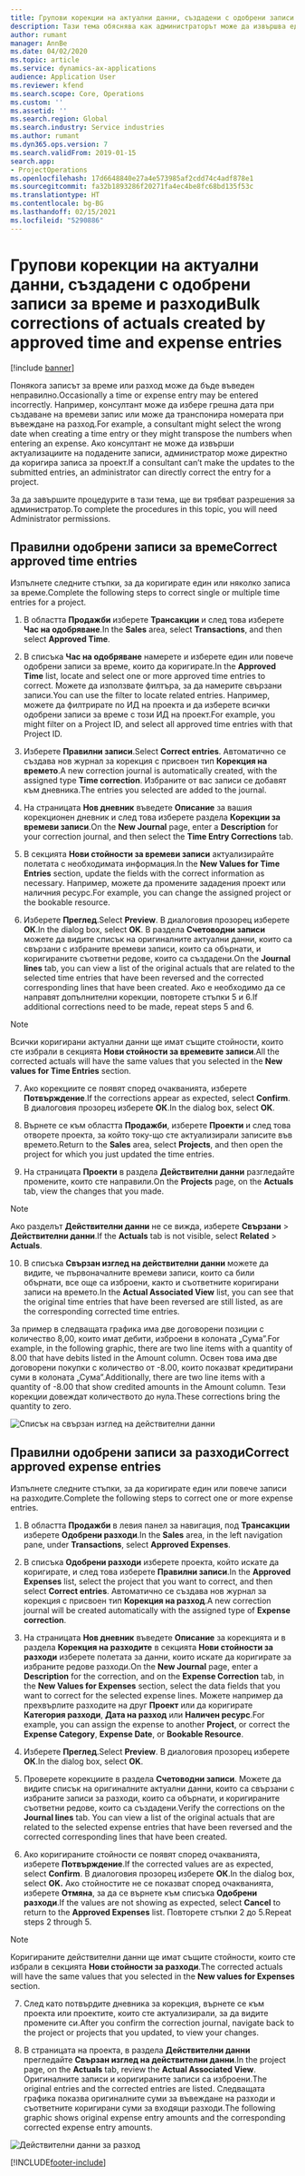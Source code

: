 ```yaml
---
title: Групови корекции на актуални данни, създадени с одобрени записи за време и разходи
description: Тази тема обяснява как администраторът може да извършва единични или групови корекции на предварително одобрени записи за време или разход, ако фактурирането не е завършено.
author: rumant
manager: AnnBe
ms.date: 04/02/2020
ms.topic: article
ms.service: dynamics-ax-applications
audience: Application User
ms.reviewer: kfend
ms.search.scope: Core, Operations
ms.custom: ''
ms.assetid: ''
ms.search.region: Global
ms.search.industry: Service industries
ms.author: rumant
ms.dyn365.ops.version: 7
ms.search.validFrom: 2019-01-15
search.app:
- ProjectOperations
ms.openlocfilehash: 17d6648840e27a4e573985af2cdd74c4adf878e1
ms.sourcegitcommit: fa32b1893286f20271fa4ec4be8fc68bd135f53c
ms.translationtype: HT
ms.contentlocale: bg-BG
ms.lasthandoff: 02/15/2021
ms.locfileid: "5290886"
---
```

# <a name="bulk-corrections-of-actuals-created-by-approved-time-and-expense-entries"></a><span data-ttu-id="93350-103">Групови корекции на актуални данни, създадени с одобрени записи за време и разходи</span><span class="sxs-lookup"><span data-stu-id="93350-103">Bulk corrections of actuals created by approved time and expense entries</span></span>

[!include [banner](../includes/psa-now-project-operations.md)]

<span data-ttu-id="93350-104">Понякога записът за време или разход може да бъде въведен неправилно.</span><span class="sxs-lookup"><span data-stu-id="93350-104">Occasionally a time or expense entry may be entered incorrectly.</span></span> <span data-ttu-id="93350-105">Например, консултант може да избере грешна дата при създаване на времеви запис или може да транспонира номерата при въвеждане на разход.</span><span class="sxs-lookup"><span data-stu-id="93350-105">For example, a consultant might select the wrong date when creating a time entry or they might transpose the numbers when entering an expense.</span></span> <span data-ttu-id="93350-106">Ако консултант не може да извърши актуализациите на подадените записи, администратор може директно да коригира записа за проект.</span><span class="sxs-lookup"><span data-stu-id="93350-106">If a consultant can’t make the updates to the submitted entries, an administrator can directly correct the entry for a project.</span></span>

<span data-ttu-id="93350-107">За да завършите процедурите в тази тема, ще ви трябват разрешения за администратор.</span><span class="sxs-lookup"><span data-stu-id="93350-107">To complete the procedures in this topic, you will need Administrator permissions.</span></span>

## <a name="correct-approved-time-entries"></a><span data-ttu-id="93350-108">Правилни одобрени записи за време</span><span class="sxs-lookup"><span data-stu-id="93350-108">Correct approved time entries</span></span>     

<span data-ttu-id="93350-109">Изпълнете следните стъпки, за да коригирате един или няколко записа за време.</span><span class="sxs-lookup"><span data-stu-id="93350-109">Complete the following steps to correct single or multiple time entries for a project.</span></span>

1. <span data-ttu-id="93350-110">В областта **Продажби** изберете **Трансакции** и след това изберете **Час на одобряване**.</span><span class="sxs-lookup"><span data-stu-id="93350-110">In the **Sales** area, select **Transactions**, and then select **Approved Time**.</span></span> 

2. <span data-ttu-id="93350-111">В списъка **Час на одобряване** намерете и изберете един или повече одобрени записи за време, които да коригирате.</span><span class="sxs-lookup"><span data-stu-id="93350-111">In the **Approved Time** list, locate and select one or more approved time entries to correct.</span></span> <span data-ttu-id="93350-112">Можете да използвате филтъра, за да намерите свързани записи.</span><span class="sxs-lookup"><span data-stu-id="93350-112">You can use the filter to locate related entries.</span></span> <span data-ttu-id="93350-113">Например, можете да филтрирате по ИД на проекта и да изберете всички одобрени записи за време с този ИД на проект.</span><span class="sxs-lookup"><span data-stu-id="93350-113">For example, you might filter on a Project ID, and select all approved time entries with that Project ID.</span></span>

3. <span data-ttu-id="93350-114">Изберете **Правилни записи**.</span><span class="sxs-lookup"><span data-stu-id="93350-114">Select **Correct entries**.</span></span> <span data-ttu-id="93350-115">Автоматично се създава нов журнал за корекция с присвоен тип **Корекция на времето**.</span><span class="sxs-lookup"><span data-stu-id="93350-115">A new correction journal is automatically created, with the assigned type **Time correction**.</span></span> <span data-ttu-id="93350-116">Избраните от вас записи се добавят към дневника.</span><span class="sxs-lookup"><span data-stu-id="93350-116">The entries you selected are added to the journal.</span></span> 

4. <span data-ttu-id="93350-117">На страницата **Нов дневник** въведете **Описание** за вашия корекционен дневник и след това изберете раздела **Корекции за времеви записи**.</span><span class="sxs-lookup"><span data-stu-id="93350-117">On the **New Journal** page, enter a **Description** for your correction journal, and then select the **Time Entry Corrections** tab.</span></span>  
5. <span data-ttu-id="93350-118">В секцията **Нови стойности за времеви записи** актуализирайте полетата с необходимата информация.</span><span class="sxs-lookup"><span data-stu-id="93350-118">In the **New Values for Time Entries** section, update the fields with the correct information as necessary.</span></span> <span data-ttu-id="93350-119">Например, можете да промените зададения проект или наличния ресурс.</span><span class="sxs-lookup"><span data-stu-id="93350-119">For example, you can change the assigned project or the bookable resource.</span></span>

6. <span data-ttu-id="93350-120">Изберете **Преглед**.</span><span class="sxs-lookup"><span data-stu-id="93350-120">Select **Preview**.</span></span> <span data-ttu-id="93350-121">В диалоговия прозорец изберете **ОК**.</span><span class="sxs-lookup"><span data-stu-id="93350-121">In the dialog box, select **OK**.</span></span> <span data-ttu-id="93350-122">В раздела **Счетоводни записи** можете да видите списък на оригиналните актуални данни, които са свързани с избраните времеви записи, които са обърнати, и коригираните съответни редове, които са създадени.</span><span class="sxs-lookup"><span data-stu-id="93350-122">On the **Journal lines** tab, you can view a list of the original actuals that are related to the selected time entries that have been reversed and the corrected corresponding lines that have been created.</span></span> <span data-ttu-id="93350-123">Ако е необходимо да се направят допълнителни корекции, повторете стъпки 5 и 6.</span><span class="sxs-lookup"><span data-stu-id="93350-123">If additional corrections need to be made, repeat steps 5 and 6.</span></span> 

> [!NOTE]
> <span data-ttu-id="93350-124">Всички коригирани актуални данни ще имат същите стойности, които сте избрали в секцията **Нови стойности за времевите записи**.</span><span class="sxs-lookup"><span data-stu-id="93350-124">All the corrected actuals will have the same values that you selected in the **New values for Time Entries** section.</span></span>

7. <span data-ttu-id="93350-125">Ако корекциите се появят според очакванията, изберете **Потвърждение**.</span><span class="sxs-lookup"><span data-stu-id="93350-125">If the corrections appear as expected, select **Confirm**.</span></span> <span data-ttu-id="93350-126">В диалоговия прозорец изберете **ОК**.</span><span class="sxs-lookup"><span data-stu-id="93350-126">In the dialog box, select **OK**.</span></span>

8. <span data-ttu-id="93350-127">Върнете се към областта **Продажби**, изберете **Проекти** и след това отворете проекта, за който току-що сте актуализирали записите във времето.</span><span class="sxs-lookup"><span data-stu-id="93350-127">Return to the **Sales** area, select **Projects**, and then open the project for which you just updated the time entries.</span></span> 

9. <span data-ttu-id="93350-128">На страницата **Проекти** в раздела **Действителни данни** разгледайте промените, които сте направили.</span><span class="sxs-lookup"><span data-stu-id="93350-128">On the **Projects** page, on the **Actuals** tab, view the changes that you made.</span></span> 

> [!NOTE]
> <span data-ttu-id="93350-129">Ако разделът **Действителни данни** не се вижда, изберете **Свързани** > **Действителни данни**.</span><span class="sxs-lookup"><span data-stu-id="93350-129">If the **Actuals** tab is not visible, select **Related** > **Actuals**.</span></span>  

10. <span data-ttu-id="93350-130">В списъка **Свързан изглед на действителни данни** можете да видите, че първоначалните времеви записи, които са били обърнати, все още са изброени, както и съответните коригирани записи на времето.</span><span class="sxs-lookup"><span data-stu-id="93350-130">In the **Actual Associated View** list, you can see that the original time entries that have been reversed are still listed, as are the corresponding corrected time entries.</span></span> 

<span data-ttu-id="93350-131">За пример в следващата графика има две договорени позиции с количество 8,00, които имат дебити, изброени в колоната „Сума”.</span><span class="sxs-lookup"><span data-stu-id="93350-131">For example, in the following graphic, there are two line items with a quantity of 8.00 that have debits listed in the Amount column.</span></span> <span data-ttu-id="93350-132">Освен това има две договорени покупки с количество от -8.00, които показват кредитирани суми в колоната „Сума”.</span><span class="sxs-lookup"><span data-stu-id="93350-132">Additionally, there are two line items with a quantity of -8.00 that show credited amounts in the Amount column.</span></span> <span data-ttu-id="93350-133">Тези корекции довеждат количеството до нула.</span><span class="sxs-lookup"><span data-stu-id="93350-133">These corrections bring the quantity to zero.</span></span>

![Списък на свързан изглед на действителни данни](https://github.com/MicrosoftDocs/dynamics-365-customer-engagement-pr/blob/bulk-corrections-actuals-created-by-approved-time-expense-entries.md/time-actuals.png)
 
## <a name="correct-approved-expense-entries"></a><span data-ttu-id="93350-135">Правилни одобрени записи за разходи</span><span class="sxs-lookup"><span data-stu-id="93350-135">Correct approved expense entries</span></span>

<span data-ttu-id="93350-136">Изпълнете следните стъпки, за да коригирате един или повече записи на разходите.</span><span class="sxs-lookup"><span data-stu-id="93350-136">Complete the following steps to correct one or more expense entries.</span></span> 

1. <span data-ttu-id="93350-137">В областта **Продажби** в левия панел за навигация, под **Трансакции** изберете **Одобрени разходи**.</span><span class="sxs-lookup"><span data-stu-id="93350-137">In the **Sales** area, in the left navigation pane, under **Transactions**, select **Approved Expenses**.</span></span>

2. <span data-ttu-id="93350-138">В списъка **Одобрени разходи** изберете проекта, който искате да коригирате, и след това изберете **Правилни записи**.</span><span class="sxs-lookup"><span data-stu-id="93350-138">In the **Approved Expenses** list, select the project that you want to correct, and then select **Correct entries**.</span></span> <span data-ttu-id="93350-139">Автоматично се създава нов журнал за корекция с присвоен тип **Корекция на разход**.</span><span class="sxs-lookup"><span data-stu-id="93350-139">A new correction journal will be created automatically with the assigned type of **Expense correction**.</span></span> 

3. <span data-ttu-id="93350-140">На страницата **Нов дневник** въведете **Описание** за корекцията и в раздела **Корекция на разходите** в секцията **Нови стойности за разходи** изберете полетата за данни, които искате да коригирате за избраните редове разходи.</span><span class="sxs-lookup"><span data-stu-id="93350-140">On the **New Journal** page, enter a **Description** for the correction, and on the **Expense Correction** tab, in the **New Values for Expenses** section, select the data fields that you want to correct for the selected expense lines.</span></span> <span data-ttu-id="93350-141">Можете например да прехвърлите разходите на друг **Проект** или да коригирате **Категория разходи**, **Дата на разход** или **Наличен ресурс**.</span><span class="sxs-lookup"><span data-stu-id="93350-141">For example, you can assign the expense to another **Project**, or correct the **Expense Category**, **Expense Date**, or **Bookable Resource**.</span></span>

4. <span data-ttu-id="93350-142">Изберете **Преглед**.</span><span class="sxs-lookup"><span data-stu-id="93350-142">Select **Preview**.</span></span> <span data-ttu-id="93350-143">В диалоговия прозорец изберете **ОК**.</span><span class="sxs-lookup"><span data-stu-id="93350-143">In the dialog box, select **OK**.</span></span> 

5. <span data-ttu-id="93350-144">Проверете корекциите в раздела **Счетоводни записи**. Можете да видите списък на оригиналните актуални данни, които са свързани с избраните записи за разходи, които са обърнати, и коригираните съответни редове, които са създадени.</span><span class="sxs-lookup"><span data-stu-id="93350-144">Verify the corrections on the **Journal lines** tab. You can view a list of the original actuals that are related to the selected expense entries that have been reversed and the corrected corresponding lines that have been created.</span></span>

6. <span data-ttu-id="93350-145">Ако коригираните стойности се появят според очакванията, изберете **Потвърждение**.</span><span class="sxs-lookup"><span data-stu-id="93350-145">If the corrected values are as expected, select **Confirm**.</span></span> <span data-ttu-id="93350-146">В диалоговия прозорец изберете **ОК**.</span><span class="sxs-lookup"><span data-stu-id="93350-146">In the dialog box, select **OK.**</span></span> <span data-ttu-id="93350-147">Ако стойностите не се показват според очакванията, изберете **Отмяна**, за да се върнете към списъка **Одобрени разходи**.</span><span class="sxs-lookup"><span data-stu-id="93350-147">If the values are not showing as expected, select **Cancel** to return to the **Approved Expenses** list.</span></span> <span data-ttu-id="93350-148">Повторете стъпки 2 до 5.</span><span class="sxs-lookup"><span data-stu-id="93350-148">Repeat steps 2 through 5.</span></span> 

> [!NOTE]
> <span data-ttu-id="93350-149">Коригираните действителни данни ще имат същите стойности, които сте избрали в секцията **Нови стойности за разходи**.</span><span class="sxs-lookup"><span data-stu-id="93350-149">The corrected actuals will have the same values that you selected in the **New values for Expenses** section.</span></span>

7. <span data-ttu-id="93350-150">След като потвърдите дневника за корекция, върнете се към проекта или проектите, които сте актуализирали, за да видите промените си.</span><span class="sxs-lookup"><span data-stu-id="93350-150">After you confirm the correction journal, navigate back to the project or projects that you updated, to view your changes.</span></span>  

8. <span data-ttu-id="93350-151">В страницата на проекта, в раздела **Действителни данни** прегледайте **Свързан изглед на действителни данни**.</span><span class="sxs-lookup"><span data-stu-id="93350-151">In the project page, on the **Actuals** tab, review the **Actual Associated View**.</span></span> <span data-ttu-id="93350-152">Оригиналните записи и коригираните записи са изброени.</span><span class="sxs-lookup"><span data-stu-id="93350-152">The original entries and the corrected entries are listed.</span></span> <span data-ttu-id="93350-153">Следващата графика показва оригиналните суми за въвеждане на разходи и съответните коригирани суми за входящи разходи.</span><span class="sxs-lookup"><span data-stu-id="93350-153">The following graphic shows original expense entry amounts and the corresponding corrected expense entry amounts.</span></span> 

![Действителни данни за разход](https://user-images.githubusercontent.com/60806505/77122219-4cd52900-69fa-11ea-8349-ccd2ffebf640.png)


[!INCLUDE[footer-include](../includes/footer-banner.md)]